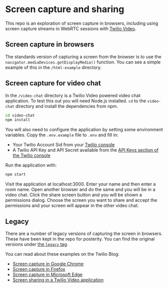 # Screen capture and sharing

This repo is an exploration of screen capture in browsers, including using screen capture streams in WebRTC sessions with [Twilio Video](https://www.twilio.com/docs/api/video).

## Screen capture in browsers

The standards version of capturing a screen from the browser is to use the `navigator.mediaDevices.getDisplayMedia()` function. You can see a simple example of this in the `/html-example` directory.

## Screen capture for video chat

In the `/video-chat` directory is a Twilio Video powered video chat application. To test this out you will need Node.js installed. `cd` to the `video-chat` directory and install the dependencies from npm.

```bash
cd video-chat
npm install
```

You will also need to configure the application by setting some environment variables. Copy the `.env.example` file to `.env` and fill in:

- Your Twilio Account Sid from your [Twilio console](https://www.twilio.com/console)
- A Twilio API Key and API Secret available from the [API Keys section of the Twilio console](https://www.twilio.com/console/video/project/api-keys)

Run the application with:

```bash
npm start
```

Visit the application at localhost:3000. Enter your name and then enter a room name. Open another browser and do the same and you will be in a video chat. Click the share screen button and you will be shown a permissions dialog. Choose the screen you want to share and accept the permissions and your screen will appear in the other video chat.

## Legacy

There are a number of legacy versions of capturing the screen in browsers. These have been kept in the repo for posterity. You can find the original versions under [the `legacy` tag](https://github.com/philnash/screen-capture/tree/legacy).

You can read about these examples on the Twilio Blog:

- [Screen capture in Google Chrome](https://www.twilio.com/blog/2017/10/screen-capture-in-google-chrome.html)
- [Screen capture in Firefox](https://www.twilio.com/blog/2017/10/screen-capture-in-firefox.html)
- [Screen capture in Microsoft Edge](https://www.twilio.com/blog/2018/05/screen-capture-in-microsoft-edge.html)
- [Screen sharing in a Twilio Video application](https://www.twilio.com/blog/2018/01/screen-sharing-twilio-video.html)
